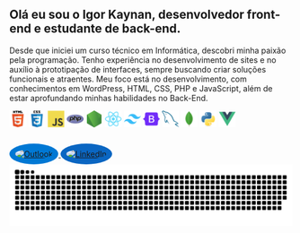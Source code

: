 ## Olá eu sou o Igor Kaynan, desenvolvedor front-end e estudante de back-end.

Desde que iniciei um curso técnico em Informática, descobri minha paixão pela programação. Tenho experiência no desenvolvimento de sites e no auxílio à prototipação de interfaces, sempre buscando criar soluções funcionais e atraentes. Meu foco está no desenvolvimento, com conhecimentos em WordPress, HTML, CSS, PHP e JavaScript, além de estar aprofundando minhas habilidades no Back-End.

<div style="display: inline_block">
  <img align="center" alt="Igor-HTML" height="30" width="30" src="https://raw.githubusercontent.com/devicons/devicon/master/icons/html5/html5-original-wordmark.svg">
  <img align="center" alt="Igor-CSS" height="30" width="30" src="https://raw.githubusercontent.com/devicons/devicon/master/icons/css3/css3-original-wordmark.svg">
  <img align="center" alt="Igor-JS" height="30" width="30" src="https://raw.githubusercontent.com/devicons/devicon/master/icons/javascript/javascript-original.svg">
  <img align="center" alt="Igor-PHP" height="30" width="30" src="https://raw.githubusercontent.com/devicons/devicon/master/icons/php/php-original.svg">
  <img align="center" alt="Igor-NodeJS" height="30" width="30" src="https://raw.githubusercontent.com/devicons/devicon/master/icons/nodejs/nodejs-original.svg">
  <img align="center" alt="Igor-React" height="30" width="30" src="https://raw.githubusercontent.com/devicons/devicon/master/icons/react/react-original.svg">
  <img align="center" alt="Igor-Tailwind" height="30" width="30" src="https://raw.githubusercontent.com/devicons/devicon/master/icons/tailwindcss/tailwindcss-original.svg">
  <img align="center" alt="Igor-Bootstrap" height="30" width="30" src="https://raw.githubusercontent.com/devicons/devicon/master/icons/bootstrap/bootstrap-plain.svg">
  <img align="center" alt="Igor-MySQL" height="30" width="30" src="https://raw.githubusercontent.com/devicons/devicon/master/icons/mysql/mysql-original.svg">
  <img align="center" alt="Igor-MongoDB" height="30" width="30" src="https://raw.githubusercontent.com/devicons/devicon/master/icons/mongodb/mongodb-original.svg">
  <img align="center" alt="Igor-Python" height="30" width="30" src="https://raw.githubusercontent.com/devicons/devicon/master/icons/python/python-original.svg">
  <img align="center" alt="Igor-Vue" height="30" width="30" src="https://raw.githubusercontent.com/devicons/devicon/master/icons/vuejs/vuejs-original.svg">
</div>

 
  ##
<!-- Outlook -->
<a href="mailto:igor_kaynan@hotmail.com" target="_blank">
  <img src="https://cdn-icons-png.flaticon.com/512/732/732223.png" alt="Outlook" style="width: 20px; height: 20px; border-radius: 50%; background-color: #0078D4; padding: 10px;">
</a>

<!-- LinkedIn -->
<a href="https://www.linkedin.com/in/igor-kaynan-983155320/" target="_blank">
  <img src="https://cdn-icons-png.flaticon.com/512/145/145807.png" alt="LinkedIn" style="width: 30px; height: 20px; border-radius: 50%; background-color: #0A66C2; padding: 10px;">
</a>



<picture align="center">
  <source media="(prefers-color-scheme: light)" srcset="https://raw.githubusercontent.com/mari4souza/mari4souza/output/github-contribution-grid-snake-dark.svg">
  <source media="(prefers-color-scheme: blue)" srcset="https://raw.githubusercontent.com/mari4souza/mari4souza/output/github-contribution-grid-snake-dark.svg">
  <img align="center" alt="github contribution grid snake animation" src="https://raw.githubusercontent.com/mari4souza/mari4souza/output/github-contribution-grid-snake.svg">
</picture>

